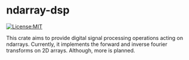 # ndarray-dsp

[![License:MIT](https://img.shields.io/badge/License-MIT-yellow.svg)](https://opensource.org/licenses/MIT)

This crate aims to provide digital signal processing operations acting on
ndarrays. Currently, it implements the forward and inverse fourier transforms
on 2D arrays. Although, more is planned.
